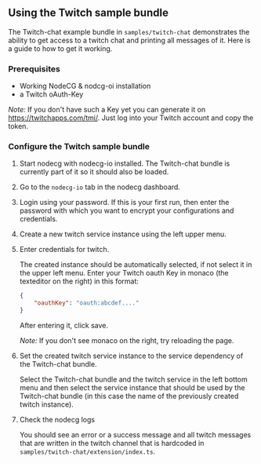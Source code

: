 ## Using the Twitch sample bundle

The Twitch-chat example bundle in `samples/twitch-chat` demonstrates the ability to get access to a twitch chat and printing all messages of it. Here is a guide to how to get it working.

### Prerequisites

* Working NodeCG & nodcg-oi installation
* a Twitch oAuth-Key

*Note:* If you don't have such a Key yet you can generate it on  https://twitchapps.com/tmi/. Just log into your Twitch account and copy the token.  

### Configure the Twitch sample bundle

1. Start nodecg with nodecg-io installed. The Twitch-chat bundle is currently part of it so it should also be loaded.

2. Go to the `nodecg-io` tab in the nodecg dashboard.

3. Login using your password. If this is your first run, then enter the password with which you want to encrypt your configurations and credentials.

4. Create a new twitch service instance using the left upper menu.

5. Enter credentials for twitch.

   The created instance should be automatically selected, if not select it in the upper left menu. Enter your Twitch oauth Key in monaco (the texteditor on the right) in this format:

   ```json
   {
       "oauthKey": "oauth:abcdef...."
   }
   ```

   After entering it, click save.

   *Note:* If you don't see monaco on the right, try reloading the page.

6. Set the created twitch service instance to the service dependency of the Twitch-chat bundle.

   Select the Twitch-chat bundle and the twitch service in the left bottom menu and then select the service instance that should be used by the Twitch-chat bundle (in this case the name of the previously created twitch instance).

7. Check the nodecg logs

   You should see an error or a success message and all twitch messages that are written in the twitch channel that is hardcoded in `samples/twitch-chat/extension/index.ts`.